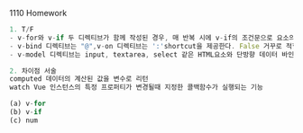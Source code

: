 1110 Homework

```javascript
1. T/F
- v-for와 v-if 두 디렉티브가 함께 작성된 경우, 매 반복 시에 v-if의 조건문으로 요소의 렌더링 여부를 결정한다. True
- v-bind 디렉티브는 "@",v-on 디렉티브는 ':'shortcut을 제공한다. False 거꾸로 적힘.
- v-model 디렉티브는 input, textarea, select 같은 HTML요소와 단방향 데이터 바인딩을 이루기 때문에 v-model 속성값의 제어를 통해 값을 바꿀 수 있다. False 단방향 -> 양방향
```



```javascript
2. 차이점 서술
computed 데이터의 계산된 값을 변수로 리턴
watch Vue 인스턴스의 특정 프로퍼티가 변경될때 지정한 콜백함수가 실행되는 기능
```



```javascript
(a) v-for
(b) v-if
(c) num
```

